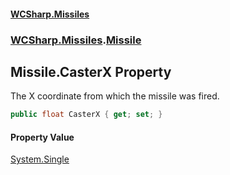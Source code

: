 #### [WCSharp.Missiles](index.md 'index')
### [WCSharp.Missiles](WCSharp.Missiles.md 'WCSharp.Missiles').[Missile](WCSharp.Missiles.Missile.md 'WCSharp.Missiles.Missile')

## Missile.CasterX Property

The X coordinate from which the missile was fired.

```csharp
public float CasterX { get; set; }
```

#### Property Value
[System.Single](https://docs.microsoft.com/en-us/dotnet/api/System.Single 'System.Single')